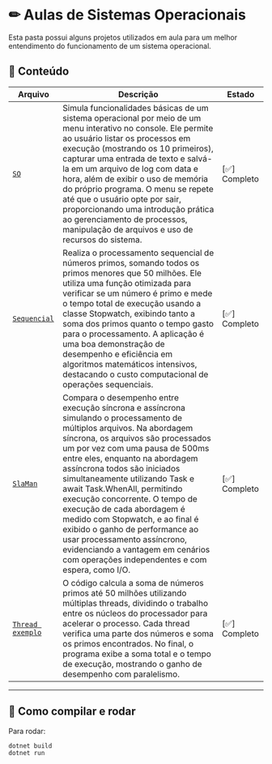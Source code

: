 # ✏ Aulas de Sistemas Operacionais

Esta pasta possui alguns projetos utilizados em aula para um melhor entendimento do funcionamento de um sistema operacional.

## 📌 Conteúdo

| Arquivo               | Descrição                                                                 | Estado |
|------------------------|--------------------------------------------------------------------------|--------|
| [`SO`](./SO/SO/Program.cs)     | Simula funcionalidades básicas de um sistema operacional por meio de um menu interativo no console. Ele permite ao usuário listar os processos em execução (mostrando os 10 primeiros), capturar uma entrada de texto e salvá-la em um arquivo de log com data e hora, além de exibir o uso de memória do próprio programa. O menu se repete até que o usuário opte por sair, proporcionando uma introdução prática ao gerenciamento de processos, manipulação de arquivos e uso de recursos do sistema.  | [✅] Completo|
| [`Sequencial`](./Sequencial/Sequencial/Program.cs)   | Realiza o processamento sequencial de números primos, somando todos os primos menores que 50 milhões. Ele utiliza uma função otimizada para verificar se um número é primo e mede o tempo total de execução usando a classe Stopwatch, exibindo tanto a soma dos primos quanto o tempo gasto para o processamento. A aplicação é uma boa demonstração de desempenho e eficiência em algoritmos matemáticos intensivos, destacando o custo computacional de operações sequenciais. | [✅] Completo|
| [`SlaMan`](./SlaMan/SlaMan/Program.cs) | Compara o desempenho entre execução síncrona e assíncrona simulando o processamento de múltiplos arquivos. Na abordagem síncrona, os arquivos são processados um por vez com uma pausa de 500ms entre eles, enquanto na abordagem assíncrona todos são iniciados simultaneamente utilizando Task e await Task.WhenAll, permitindo execução concorrente. O tempo de execução de cada abordagem é medido com Stopwatch, e ao final é exibido o ganho de performance ao usar processamento assíncrono, evidenciando a vantagem em cenários com operações independentes e com espera, como I/O. | [✅] Completo|
| [`Thread exemplo`](./Thread%20exemplo/Thread%20exemplo/Program.cs)        | O código calcula a soma de números primos até 50 milhões utilizando múltiplas threads, dividindo o trabalho entre os núcleos do processador para acelerar o processo. Cada thread verifica uma parte dos números e soma os primos encontrados. No final, o programa exibe a soma total e o tempo de execução, mostrando o ganho de desempenho com paralelismo. | [✅] Completo |

---

## 🚀 Como compilar e rodar

Para rodar:

```bash
dotnet build
dotnet run

